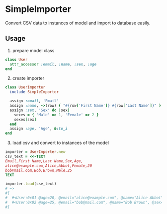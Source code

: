 # SimpleImporter

Convert CSV data to instances of model and import to database easily.

## Usage

1. prepare model class

```ruby
class User
  attr_accessor :email, :name, :sex, :age
end
```

2. create importer

```ruby
class UserImporter
  include SimpleImporter

  assign :email, 'Email'
  assign :name, ->(row) { "#{row['First Name']} #{row['Last Name']}" }
  assign :sex, 'Sex' do |sex|
    sexes = { 'Male' => 1, 'Female' => 2 }
    sexes[sex]
  end
  assign :age, 'Age', &:to_i
end
```

3. load csv and convert to instances of the model

```ruby
importer = UserImporter.new
csv_text = <<-TEXT
Email,First Name,Last Name,Sex,Age,
alice@example.com,Alice,Abbot,Female,20
bob@mail.com,Bob,Brown,Male,25
TEXT

importer.load(csv_text)
# =>
#[
#  #<User:0x01 @age=20, @email="alice@example.com", @name="Alice Abbot", @sex=2>,
#  #<User:0x02 @age=25, @email="bob@mail.com", @name="Bob Brown", @sex=1>
#]
```

